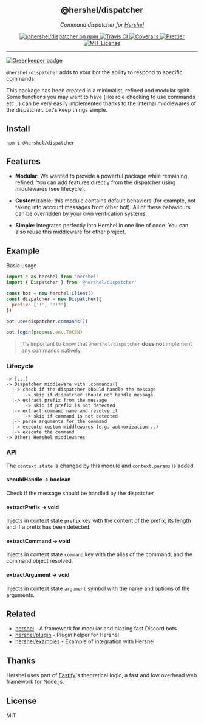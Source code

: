 <h2 align="center">@hershel/dispatcher</h2>

<p align="center">
  <em>Command dispatcher for <a href="https://github.com/hershel/hershel">Hershel</a></em>
</p>

<p align="center">
  <a href="https://www.npmjs.com/package/@hershel/dispatcher">
    <img alt="@hershel/dispatcher on npm" 
    src="https://badgen.net/npm/v/@hershel/dispatcher">
  </a>
  <a href="https://travis-ci.com/hershel/dispatcher">
    <img alt="Travis CI" 
    src="https://travis-ci.com/hershel/dispatcher.svg?branch=master">
  </a>
  <a href="https://coveralls.io/github/hershel/dispatcher">
    <img alt="Coveralls"
    src="https://coveralls.io/repos/github/hershel/dispatcher/badge.svg?branch=dev">
  </a>
  <a href="https://github.com/prettier/prettier">
    <img alt="Prettier"
    src="https://img.shields.io/badge/code_style-prettier-ff69b4.svg">
  </a>
  <a href="https://github.com/hershel/dispatcher/blob/master/LICENSE">
    <img alt="MIT License"
    src="https://img.shields.io/badge/License-MIT-yellow.svg">
  </a>
</p>

---

[![Greenkeeper badge](https://badges.greenkeeper.io/hershel/dispatcher.svg)](https://greenkeeper.io/)

`@hershel/dispatcher` adds to your bot the ability to respond to specific commands.

This package has been created in a minimalist, refined and modular spirit. Some functions you may want to have (like role checking to use commands etc...) can be very easily implemented thanks to the internal middlewares of the dispatcher. Let's keep things simple.

## Install

```
npm i @hershel/dispatcher
```

## Features

- **Modular:** We wanted to provide a powerful package while remaining refined. You can add features directly from the dispatcher using middlewares (see lifecycle).

- **Customizable:** this module contains default behaviors (for example, not taking into account messages from other bot). All of these behaviours can be overridden by your own verification systems.

- **Simple:** Integrates perfectly into Hershel in one line of code. You can also reuse this middleware for other project.

## Example

Basic usage

```js
import * as hershel from 'hershel'
import { Dispatcher } from '@hershel/dispatcher'

const bot = new hershel.Client()
const dispatcher = new Dispatcher({
  prefix: ['!', '?!?']
})

bot.use(dispatcher.commands())

bot.login(process.env.TOKEN)
```

> It's important to know that `@hershel/dispatcher` **does not** implement any commands natively.

### Lifecycle

```
-> [...]
-> Dispatcher middleware with .commands()
  |-> check if the dispatcher should handle the message
      |-> skip if dispatcher should not handle message
  |-> extract prefix from the message
      |-> skip if prefix is not detected
  |-> extract command name and resolve it
      |-> skip if command is not detected
  |-> parse arguments for the command
  |-> execute custom middlewares (e.g. authorization...)
  |-> execute the command
-> Others Hershel middlewares
```

### API

The `context.state` is changed by this module and `context.params` is added.

#### shouldHandle -> boolean

Check if the message should be handled by the dispatcher

#### extractPrefix -> void

Injects in context state `prefix` key with the content of the prefix, its length and if a prefix has been detected.

#### extractCommand -> void

Injects in context state `command` key with the alias of the command, and the command object resolved.

#### extractArgument -> void

Injects in context state `argument` symbol with the name and options of the arguments.

## Related

- [hershel](https://github.com/hershel/hershel) - A framework for modular and blazing fast Discord bots
- [hershel/plugin](https://github.com/hershel/plugin) - Plugin helper for Hershel
- [hershel/examples](https://github.com/hershel/examples) - Example of integration with Hershel

## Thanks

Hershel uses part of [Fastify](https://github.com/fastify/fastify)'s theoretical logic, a fast and low overhead web framework for Node.js.

## License

MIT
